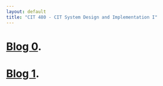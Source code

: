 ```yaml
---
layout: default
title: "CIT 480 - CIT System Design and Implementation I"
---
```


# [Blog 0](/_posts/2020-08-31-Blog-0.html).

# [Blog 1](/_posts/2020-09-06-Blog-1.html).
